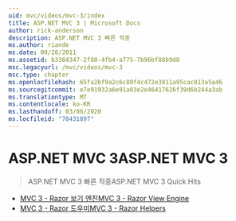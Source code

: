 ```yaml
---
uid: mvc/videos/mvc-3/index
title: ASP.NET MVC 3 | Microsoft Docs
author: rick-anderson
description: ASP.NET MVC 3 빠른 적중
ms.author: riande
ms.date: 09/28/2011
ms.assetid: b3384347-2f88-4fb4-a775-7b96bf88b9d8
msc.legacyurl: /mvc/videos/mvc-3
msc.type: chapter
ms.openlocfilehash: 65fa2bf9a2c6c80f4c472e3811a95cac813a5a46
ms.sourcegitcommit: e7e91932a6e91a63e2e46417626f39d6b244a3ab
ms.translationtype: MT
ms.contentlocale: ko-KR
ms.lasthandoff: 03/06/2020
ms.locfileid: "78431897"
---
```

# <a name="aspnet-mvc-3"></a><span data-ttu-id="bd2a9-103">ASP.NET MVC 3</span><span class="sxs-lookup"><span data-stu-id="bd2a9-103">ASP.NET MVC 3</span></span>

> <span data-ttu-id="bd2a9-104">ASP.NET MVC 3 빠른 적중</span><span class="sxs-lookup"><span data-stu-id="bd2a9-104">ASP.NET MVC 3 Quick Hits</span></span>

- [<span data-ttu-id="bd2a9-105">MVC 3 - Razor 보기 엔진</span><span class="sxs-lookup"><span data-stu-id="bd2a9-105">MVC 3 - Razor View Engine</span></span>](mvc-3-razor-view-engine.md)
- [<span data-ttu-id="bd2a9-106">MVC 3 - Razor 도우미</span><span class="sxs-lookup"><span data-stu-id="bd2a9-106">MVC 3 - Razor Helpers</span></span>](mvc-3-razor-helpers.md)
